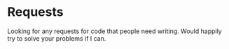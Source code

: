# Requests
Looking for any requests for code that people need writing. Would happily try to solve your problems if I can.
